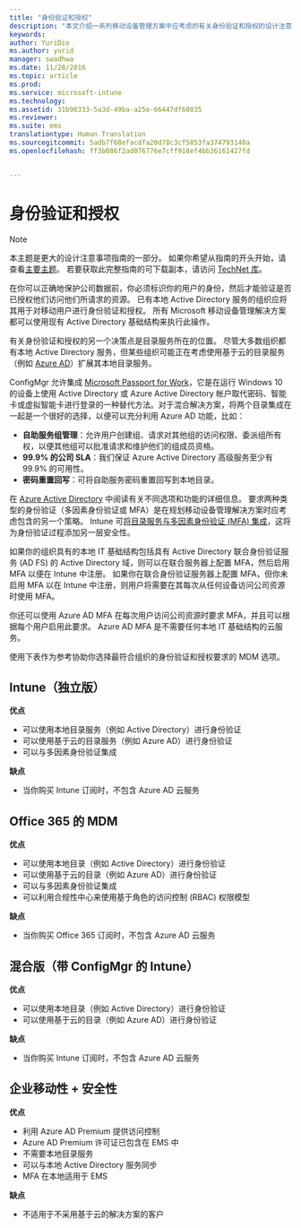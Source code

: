 ```yaml
---
title: "身份验证和授权"
description: "本文介绍一系列移动设备管理方案中应考虑的有关身份验证和授权的设计注意事项。"
keywords: 
author: YuriDio
ms.author: yurid
manager: swadhwa
ms.date: 11/28/2016
ms.topic: article
ms.prod: 
ms.service: microsoft-intune
ms.technology: 
ms.assetid: 31b98333-5a3d-49ba-a25e-66447df68035
ms.reviewer: 
ms.suite: ems
translationtype: Human Translation
ms.sourcegitcommit: 5adb7f68efacdfa20d78c3cf5853fa374793140a
ms.openlocfilehash: ff3b086f2ad076776e7cff918ef4bb26161427fd


---
```


# <a name="authentication-and-authorization"></a>身份验证和授权

>[!NOTE]
>本主题是更大的设计注意事项指南的一部分。 如果你希望从指南的开头开始，请查看[主要主题](mdm-design-considerations-guide.md)。 若要获取此完整指南的可下载副本，请访问 [TechNet 库](https://gallery.technet.microsoft.com/Mobile-Device-Management-7d401582)。

在你可以正确地保护公司数据前，你必须标识你的用户的身份，然后才能验证是否已授权他们访问他们所请求的资源。 已有本地 Active Directory 服务的组织应将其用于对移动用户进行身份验证和授权。 所有 Microsoft 移动设备管理解决方案都可以使用现有 Active Directory 基础结构来执行此操作。

有关身份验证和授权的另一个决策点是目录服务所在的位置。 尽管大多数组织都有本地 Active Directory 服务，但某些组织可能正在考虑使用基于云的目录服务（例如 [Azure AD](http://azure.microsoft.com/documentation/articles/active-directory-whatis/)）扩展其本地目录服务。

ConfigMgr 允许集成 [Microsoft Passport for Work](https://technet.microsoft.com/library/mt488797.aspx)，它是在运行 Windows 10 的设备上使用 Active Directory 或 Azure Active Directory 帐户取代密码、智能卡或虚拟智能卡进行登录的一种替代方法。对于混合解决方案，将两个目录集成在一起是一个很好的选择，以便可以充分利用 Azure AD 功能，比如：

- **自助服务组管理**：允许用户创建组、请求对其他组的访问权限、委派组所有权，以便其他组可以批准请求和维护他们的组成员资格。
- **99.9% 的公司 SLA**：我们保证 Azure Active Directory 高级服务至少有 99.9% 的可用性。
- **密码重置回写**：可将自助服务密码重置回写到本地目录。

在 [Azure Active Directory](https://msdn.microsoft.com/library/azure/dn532272.aspx) 中阅读有关不同选项和功能的详细信息。
要求两种类型的身份验证（多因素身份验证或 MFA）是在规划移动设备管理解决方案时应考虑包含的另一个策略。 Intune 可[将目录服务与多因素身份验证 (MFA) 集成](https://technet.microsoft.com/library/dn889751.aspx)，这将为身份验证过程添加另一层安全性。

如果你的组织具有的本地 IT 基础结构包括具有 Active Directory 联合身份验证服务 (AD FS) 的 Active Directory 域，则可以在联合服务器上配置 MFA，然后启用 MFA 以便在 Intune 中注册。 如果你在联合身份验证服务器上配置 MFA，但你未启用 MFA 以在 Intune 中注册，则用户将需要在其每次从任何设备访问公司资源时使用 MFA。

你还可以使用 Azure AD MFA 在每次用户访问公司资源时要求 MFA，并且可以根据每个用户启用此要求。 Azure AD MFA 是不需要任何本地 IT 基础结构的云服务。

使用下表作为参考协助你选择最符合组织的身份验证和授权要求的 MDM 选项。

## <a name="intune-standalone"></a>Intune（独立版）

**优点**

- 可以使用本地目录服务（例如 Active Directory）进行身份验证
- 可以使用基于云的目录服务（例如 Azure AD）进行身份验证
- 可以与多因素身份验证集成

**缺点**

- 当你购买 Intune 订阅时，不包含 Azure AD 云服务

## <a name="mdm-for-office-365"></a>Office 365 的 MDM

**优点**

- 可以使用本地目录（例如 Active Directory）进行身份验证
- 可以使用基于云的目录（例如 Azure AD）进行身份验证
- 可以与多因素身份验证集成
- 可以利用合规性中心来使用基于角色的访问控制 (RBAC) 权限模型

**缺点**

- 当你购买 Office 365 订阅时，不包含 Azure AD 云服务

## <a name="hybrid-intune-with-configmgr"></a>混合版（带 ConfigMgr 的 Intune）

**优点**

- 可以使用本地目录（例如 Active Directory）进行身份验证
- 可以使用基于云的目录（例如 Azure AD）进行身份验证

**缺点**

- 当你购买 Intune 订阅时，不包含 Azure AD 云服务

## <a name="enterprise-mobility--security"></a>企业移动性 + 安全性

**优点**

- 利用 Azure AD Premium 提供访问控制
- Azure AD Premium 许可证已包含在 EMS 中
- 不需要本地目录服务
- 可以与本地 Active Directory 服务同步
- MFA 在本地适用于 EMS

**缺点**

- 不适用于不采用基于云的解决方案的客户



<!--HONumber=Nov16_HO4-->



